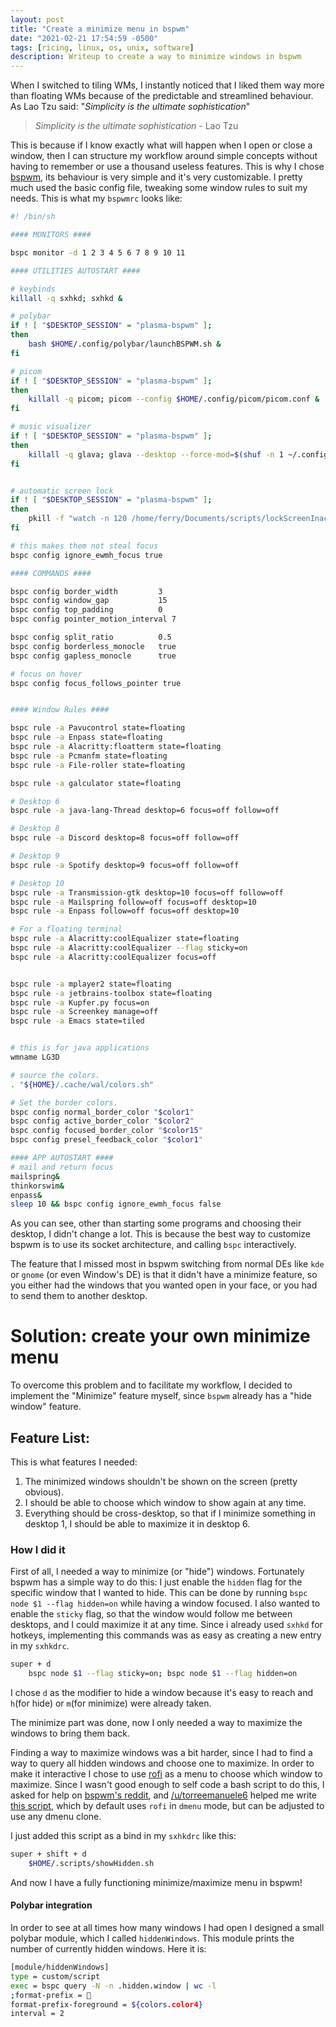 ```yaml
---
layout: post
title: "Create a minimize menu in bspwm"
date: "2021-02-21 17:54:59 -0500"
tags: [ricing, linux, os, unix, software]
description: Writeup to create a way to minimize windows in bspwm
---
```


When I switched to tiling WMs, I instantly noticed that I liked them way more than floating WMs because of the predictable and streamlined behaviour. As Lao Tzu said: "*Simplicity is the ultimate sophistication*"
> *Simplicity is the ultimate sophistication*
> \- Lao Tzu

This is because if I know exactly what will happen when I open or close a window, then I can structure my workflow around simple concepts without having to remember or use a thousand useless features.
This is why I chose [bspwm](https://github.com/baskerville/bspwm), its behaviour is very simple and it's very customizable. I pretty much used the basic config file, tweaking some window rules to suit my needs. This is what my `bspwmrc` looks like:
```bash
#! /bin/sh

#### MONITORS ####

bspc monitor -d 1 2 3 4 5 6 7 8 9 10 11

#### UTILITIES AUTOSTART ####

# keybinds
killall -q sxhkd; sxhkd &

# polybar
if ! [ "$DESKTOP_SESSION" = "plasma-bspwm" ];
then
	bash $HOME/.config/polybar/launchBSPWM.sh &
fi

# picom
if ! [ "$DESKTOP_SESSION" = "plasma-bspwm" ];
then
	killall -q picom; picom --config $HOME/.config/picom/picom.conf &
fi

# music visualizer
if ! [ "$DESKTOP_SESSION" = "plasma-bspwm" ];
then
	killall -q glava; glava --desktop --force-mod=$(shuf -n 1 ~/.config/glava/modes.txt)&
fi


# automatic screen lock
if ! [ "$DESKTOP_SESSION" = "plasma-bspwm" ];
then
	pkill -f "watch -n 120 /home/ferry/Documents/scripts/lockScreenInactive.sh"; watch -n 120 $HOME/Documents/scripts/lockScreenInactive.sh&
fi

# this makes them not steal focus
bspc config ignore_ewmh_focus true

#### COMMANDS ####

bspc config border_width         3
bspc config window_gap           15
bspc config top_padding          0
bspc config pointer_motion_interval 7

bspc config split_ratio          0.5
bspc config borderless_monocle   true
bspc config gapless_monocle      true

# focus on hover
bspc config focus_follows_pointer true


#### Window Rules ####

bspc rule -a Pavucontrol state=floating
bspc rule -a Enpass state=floating
bspc rule -a Alacritty:floatterm state=floating
bspc rule -a Pcmanfm state=floating
bspc rule -a File-roller state=floating

bspc rule -a galculator state=floating

# Desktop 6
bspc rule -a java-lang-Thread desktop=6 focus=off follow=off

# Desktop 8
bspc rule -a Discord desktop=8 focus=off follow=off

# Desktop 9
bspc rule -a Spotify desktop=9 focus=off follow=off

# Desktop 10
bspc rule -a Transmission-gtk desktop=10 focus=off follow=off
bspc rule -a Mailspring follow=off focus=off desktop=10
bspc rule -a Enpass follow=off focus=off desktop=10

# For a floating terminal
bspc rule -a Alacritty:coolEqualizer state=floating
bspc rule -a Alacritty:coolEqualizer --flag sticky=on
bspc rule -a Alacritty:coolEqualizer focus=off


bspc rule -a mplayer2 state=floating
bspc rule -a jetbrains-toolbox state=floating
bspc rule -a Kupfer.py focus=on
bspc rule -a Screenkey manage=off
bspc rule -a Emacs state=tiled


# this is for java applications
wmname LG3D

# source the colors.
. "${HOME}/.cache/wal/colors.sh"

# Set the border colors.
bspc config normal_border_color "$color1"
bspc config active_border_color "$color2"
bspc config focused_border_color "$color15"
bspc config presel_feedback_color "$color1"

#### APP AUTOSTART ####
# mail and return focus
mailspring&
thinkorswim&
enpass&
sleep 10 && bspc config ignore_ewmh_focus false
```

As you can see, other than starting some programs and choosing their desktop, I didn't change a lot. This is because the best way to customize bspwm is to use its socket architecture, and calling `bspc` interactively.

The feature that I missed most in bspwm switching from normal DEs like `kde` or `gnome` (or even Window's DE) is that it didn't have a minimize feature, so you either had the windows that you wanted open in your face, or you had to send them to another desktop.

# Solution: create your own minimize menu

To overcome this problem and to facilitate my workflow, I decided to implement the "Minimize" feature myself, since `bspwm` already has a "hide window" feature.  

## Feature List:
This is what features I needed:
1. The minimized windows shouldn't be shown on the screen (pretty obvious).
2. I should be able to choose which window to show again at any time.
3. Everything should be cross-desktop, so that if I minimize something in desktop 1, I should be able to maximize it in desktop 6.

### How I did it
First of all, I needed a way to minimize (or "hide") windows. Fortunately bspwm has a simple way to do this: I just enable the `hidden` flag for the specific window that I wanted to hide. This can be done by running `bspc node $1 --flag hidden=on` while having a window focused. I also wanted to enable the `sticky` flag, so that the window would follow me between desktops, and I could maximize it at any time. Since i already used `sxhkd` for hotkeys, implementing this commands was as easy as creating a new entry in my `sxhkdrc`.
```bash
super + d
	bspc node $1 --flag sticky=on; bspc node $1 --flag hidden=on
```
I chose `d` as the modifier to hide a window because it's easy to reach and `h`(for hide) or `m`(for minimize) were already taken.  

The minimize part was done, now I only needed a way to maximize the windows to bring them back.  

Finding a way to maximize windows was a bit harder, since I had to find a way to query all hidden windows and choose one to maximize. In order to make it interactive I chose to use [rofi](https://github.com/davatorium/rofi) as a menu to choose which window to maximize. Since I wasn't good enough to self code a bash script to do this, I asked for help on [bspwm's reddit](https://reddit.com/r/bspwm), and [/u/torreemanuele6](https://www.reddit.com/user/torreemanuele6) helped me write [this script](https://github.com/Ferryistaken/myScripts/blob/master/showHidden.sh), which by default uses `rofi` in `dmenu` mode, but can be adjusted to use any dmenu clone.  

I just added this script as a bind in my `sxhkdrc` like this:
```bash
super + shift + d
	$HOME/.scripts/showHidden.sh
```
And now I have a fully functioning minimize/maximize menu in bspwm!

#### Polybar integration
In order to see at all times how many windows I had open I designed a small polybar module, which I called `hiddenWindows`. This module prints the number of currently hidden windows. Here it is:
```bash
[module/hiddenWindows]
type = custom/script
exec = bspc query -N -n .hidden.window | wc -l
;format-prefix = 🔽
format-prefix-foreground = ${colors.color4}
interval = 2
```